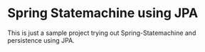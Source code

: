 # Spring Statemachine using JPA

This is just a sample project trying out Spring-Statemachine and 
persistence using JPA.


